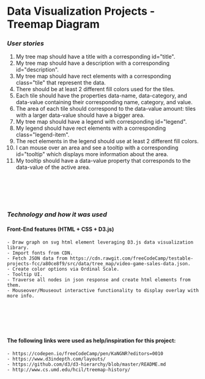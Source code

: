 # Data Visualization Projects - Treemap Diagram

### _User stories_

1. My tree map should have a title with a corresponding id="title".
2. My tree map should have a description with a corresponding id="description".
3. My tree map should have rect elements with a corresponding class="tile" that represent the data.
4. There should be at least 2 different fill colors used for the tiles.
5. Each tile should have the properties data-name, data-category, and data-value containing their corresponding name, category, and value.
6. The area of each tile should correspond to the data-value amount: tiles with a larger data-value should have a bigger area.
7. My tree map should have a legend with corresponding id="legend".
8. My legend should have rect elements with a corresponding class="legend-item".
9. The rect elements in the legend should use at least 2 different fill colors.
10. I can mouse over an area and see a tooltip with a corresponding id="tooltip" which displays more information about the area.
11. My tooltip should have a data-value property that corresponds to the data-value of the active area.

  <br>
  <br>
  <br>
  <br>

### _Technology and how it was used_

#### Front-End features (HTML + CSS + D3.js)
    - Draw graph on svg html element leveraging D3.js data visualization library. 
    - Import fonts from CDN.
    - Fetch JSON data from https://cdn.rawgit.com/freeCodeCamp/testable-projects-fcc/a80ce8f9/src/data/tree_map/video-game-sales-data.json. 
    - Create color options via Ordinal Scale.
    - Tooltip UI.
    - Traverse all nodes in json response and create html elements from them.
    - Mouseover/Mouseout interactive functionality to display overlay with more info.
    
  <br>
  <br>
  <br>
  <br>

#### The following links were used as help/inspiration for this project:
    - https://codepen.io/freeCodeCamp/pen/KaNGNR?editors=0010
    - https://www.d3indepth.com/layouts/
    - https://github.com/d3/d3-hierarchy/blob/master/README.md
    - http://www.cs.umd.edu/hcil/treemap-history/
